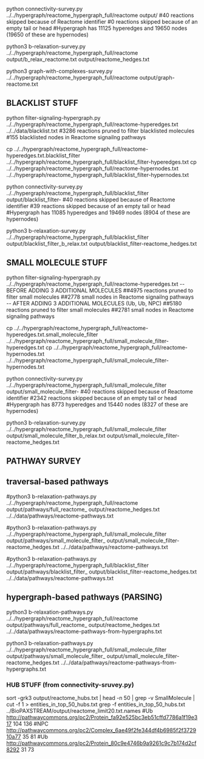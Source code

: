 
python connectivity-survey.py ../../hypergraph/reactome_hypergraph_full/reactome output/
#40 reactions skipped because of Reactome identifier
#0 reactions skipped because of an empty tail or head
#Hypergraph has 11125 hyperedges and 19650 nodes (19650 of these are hypernodes)

python3 b-relaxation-survey.py ../../hypergraph/reactome_hypergraph_full/reactome output/b_relax_reactome.txt output/reactome_hedges.txt 

python3 graph-with-complexes-survey.py ../../hypergraph/reactome_hypergraph_full/reactome output/graph-reactome.txt

## BLACKLIST STUFF
python filter-signaling-hypergraph.py ../../hypergraph/reactome_hypergraph_full/reactome-hyperedges.txt ../../data/blacklist.txt
#3286 reactions pruned to filter blacklisted molecules
#155 blacklisted nodes in Reactome signailng pathways

cp ../../hypergraph/reactome_hypergraph_full/reactome-hyperedges.txt.blacklist_filter ../../hypergraph/reactome_hypergraph_full/blacklist_filter-hyperedges.txt
cp ../../hypergraph/reactome_hypergraph_full/reactome-hypernodes.txt ../../hypergraph/reactome_hypergraph_full/blacklist_filter-hypernodes.txt 

python connectivity-survey.py ../../hypergraph/reactome_hypergraph_full/blacklist_filter output/blacklist_filter-
#40 reactions skipped because of Reactome identifier
#39 reactions skipped because of an empty tail or head
#Hypergraph has 11085 hyperedges and 19469 nodes (8904 of these are hypernodes)

python3 b-relaxation-survey.py ../../hypergraph/reactome_hypergraph_full/blacklist_filter output/blacklist_filter_b_relax.txt output/blacklist_filter-reactome_hedges.txt

## SMALL MOLECULE STUFF
python filter-signaling-hypergraph.py ../../hypergraph/reactome_hypergraph_full/reactome-hyperedges.txt 
-- BEFORE ADDING 3 ADDITIONAL MOLECULES
##4975 reactions pruned to filter small molecules
##2778 small nodes in Reactome signailng pathways
-- AFTER ADDING 3 ADDITIONAL MOLECULES (Ub, Ub, NPC)
##5180 reactions pruned to filter small molecules
##2781 small nodes in Reactome signailng pathways

cp ../../hypergraph/reactome_hypergraph_full/reactome-hyperedges.txt.small_molecule_filter ../../hypergraph/reactome_hypergraph_full/small_molecule_filter-hyperedges.txt
cp ../../hypergraph/reactome_hypergraph_full/reactome-hypernodes.txt ../../hypergraph/reactome_hypergraph_full/small_molecule_filter-hypernodes.txt 

python connectivity-survey.py ../../hypergraph/reactome_hypergraph_full/small_molecule_filter output/small_molecule_filter-
#40 reactions skipped because of Reactome identifier
#2342 reactions skipped because of an empty tail or head
#Hypergraph has 8773 hyperedges and 15440 nodes (8327 of these are hypernodes)

python3 b-relaxation-survey.py ../../hypergraph/reactome_hypergraph_full/small_molecule_filter output/small_molecule_filter_b_relax.txt output/small_molecule_filter-reactome_hedges.txt

## PATHWAY SURVEY

## traversal-based pathways
#python3 b-relaxation-pathways.py ../../hypergraph/reactome_hypergraph_full/reactome output/pathways/full_reactome_ output/reactome_hedges.txt  ../../data/pathways/reactome-pathways.txt

#python3 b-relaxation-pathways.py ../../hypergraph/reactome_hypergraph_full/small_molecule_filter output/pathways/small_molecule_filter_ output/small_molecule_filter-reactome_hedges.txt  ../../data/pathways/reactome-pathways.txt

#python3 b-relaxation-pathways.py ../../hypergraph/reactome_hypergraph_full/blacklist_filter output/pathways/blacklist_filter_ output/blacklist_filter-reactome_hedges.txt  ../../data/pathways/reactome-pathways.txt

## hypergraph-based pathways (PARSING)
python3 b-relaxation-pathways.py ../../hypergraph/reactome_hypergraph_full/reactome output/pathways/full_reactome_ output/reactome_hedges.txt   ../../data/pathways/reactome-pathways-from-hypergraphs.txt

python3 b-relaxation-pathways.py ../../hypergraph/reactome_hypergraph_full/small_molecule_filter output/pathways/small_molecule_filter_ output/small_molecule_filter-reactome_hedges.txt  ../../data/pathways/reactome-pathways-from-hypergraphs.txt

### HUB STUFF (from connectivity-sruvey.py)
sort -grk3 output/reactome_hubs.txt | head -n 50 | grep -v SmallMolecule | cut -f 1 > entities_in_top_50_hubs.txt
grep -f entities_in_top_50_hubs.txt ../BioPAXSTREAM/output/reactome_limit20.txt.names
#Ub http://pathwaycommons.org/pc2/Protein_fa92e525bc3eb51cffd7786a1f19e317	104	136
#NPC http://pathwaycommons.org/pc2/Complex_6ae49f2fe344df4b6985f2f372910a77	35	81
#Ub http://pathwaycommons.org/pc2/Protein_80c9e4746b9a9261c9c7b174d2cf8292	31	73

